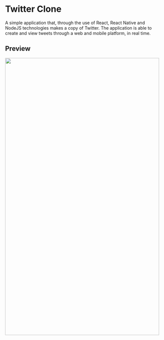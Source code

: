 # Twitter Clone
 A simple application that, through the use of React, React Native and NodeJS technologies makes a copy of Twitter. The application is able to create and view tweets through a web and mobile platform, in real time.

## Preview
<div style="margin: 0 aut0">
 <a href="url"><img src="https://github.com/douglasbrandao21/twitter-clone/blob/master/screenshots/view-smartphone.jpg" align="left" height="900" width="500" ></a>

 </div>
